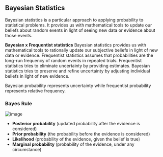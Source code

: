 ## Bayesian Statistics 

Bayesian statistics is a particular approach to applying probability to statistical problems. It provides us with mathematical tools to update our beliefs about random events in light of seeing new data or evidence about those events.

**Bayesian x Frequentist statistics**
Bayesian statistics provides us with mathematical tools to rationally update our subjective beliefs in light of new data or evidence.
Frequentist statistics assumes that probabilities are the long-run frequency of random events in repeated trials.
Frequentist statistics tries to eliminate uncertainty by providing estimates. Bayesian statistics tries to preserve and refine uncertainty by adjusting individual beliefs in light of new evidence.

Bayesian probability represents uncertainty while frequentist probability represents relative frequency. 

### Bayes Rule
![image](https://user-images.githubusercontent.com/39881974/208296088-7f14c040-62f6-4fc1-8567-4a1a73d37929.png)

* **Posterior probability** (updated probability after the evidence is considered)
* **Prior probability** (the probability before the evidence is considered)
* **Likelihood** (probability of the evidence, given the belief is true)
* **Marginal probability** (probability of the evidence, under any circumstance)
